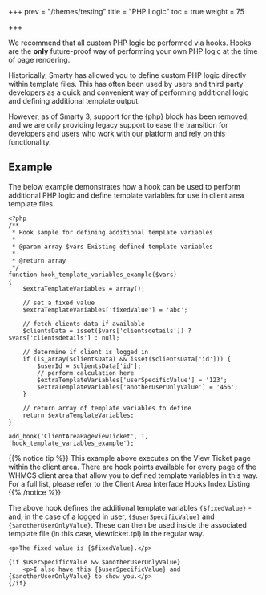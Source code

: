 +++
prev = "/themes/testing"
title = "PHP Logic"
toc = true
weight = 75

+++

We recommend that all custom PHP logic be performed via hooks. Hooks are the **only** future-proof way of performing your own PHP logic at the time of page rendering.

Historically, Smarty has allowed you to define custom PHP logic directly within template files. This has often been used by users and third party developers as a quick and convenient way of performing additional logic and defining additional template output.

However, as of Smarty 3, support for the {php} block has been removed, and we are only providing legacy support to ease the transition for developers and users who work with our platform and rely on this functionality.

## Example

The below example demonstrates how a hook can be used to perform additional PHP logic and define template variables for use in client area template files.

```
<?php
/**
 * Hook sample for defining additional template variables
 *
 * @param array $vars Existing defined template variables
 *
 * @return array
 */
function hook_template_variables_example($vars)
{
    $extraTemplateVariables = array();

    // set a fixed value
    $extraTemplateVariables['fixedValue'] = 'abc';

    // fetch clients data if available
    $clientsData = isset($vars['clientsdetails']) ? $vars['clientsdetails'] : null;

    // determine if client is logged in
    if (is_array($clientsData) && isset($clientsData['id'])) {
        $userId = $clientsData['id'];
        // perform calculation here
        $extraTemplateVariables['userSpecificValue'] = '123';
        $extraTemplateVariables['anotherUserOnlyValue'] = '456';
    }

    // return array of template variables to define
    return $extraTemplateVariables;
}

add_hook('ClientAreaPageViewTicket', 1, 'hook_template_variables_example');
```

{{% notice tip %}}
This example above executes on the View Ticket page within the client area. There are hook points available for every page of the WHMCS client area that allow you to defined template variables in this way. For a full list, please refer to the Client Area Interface Hooks Index Listing
{{% /notice %}}

The above hook defines the additional template variables `{$fixedValue}` - and, in the case of a logged in user, `{$userSpecificValue}` and `{$anotherUserOnlyValue}`. These can then be used inside the associated template file (in this case, viewticket.tpl) in the regular way.

```
<p>The fixed value is {$fixedValue}.</p>

{if $userSpecificValue && $anotherUserOnlyValue}
    <p>I also have this {$userSpecificValue} and {$anotherUserOnlyValue} to show you.</p>
{/if}
```
